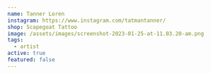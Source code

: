 ```yaml
---
name: Tanner Loren
instagram: https://www.instagram.com/tatmantanner/
shop: Scapegoat Tattoo
image: /assets/images/screenshot-2023-01-25-at-11.03.20-am.png
tags:
  - artist
active: true
featured: false
---
```

